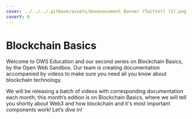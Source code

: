 ```yaml
---
cover: ../../../.gitbook/assets/Announcement Banner (Twitter) (2).png
coverY: 0
---
```


# Blockchain Basics

Welcome to OWS Education and our second series on Blockchain Basics, by the Open Web Sandbox. Our team is creating documentation accompanied by videos to make sure you need all you know about blockchain technology.

We will be releasing a batch of videos with corresponding documentation each month; this month’s edition is on Blockchain Basics, where we will tell you shortly about Web3 and how blockchain and it's most important components work! Let’s dive in!
